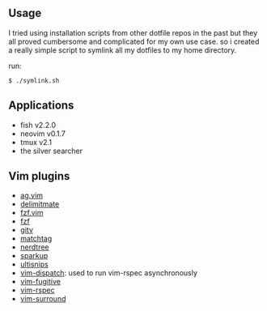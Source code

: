 ## Usage

I tried using installation scripts from other dotfile repos in the past but
they all proved cumbersome and complicated for my own use case. so i created a
really simple script to symlink all my dotfiles to my home directory.

run:

`$ ./symlink.sh`

## Applications

- fish v2.2.0
- neovim v0.1.7
- tmux v2.1
- the silver searcher

## Vim plugins

- [ag.vim](https://github.com/rking/ag.vim)
- [delimitmate](https://github.com/Raimondi/delimitMate)
- [fzf.vim](https://github.com/junegunn/fzf.vim)
- [fzf](https://github.com/junegunn/fzf)
- [gitv](https://github.com/gregsexton/gitv)
- [matchtag](https://github.com/gregsexton/MatchTag)
- [nerdtree](https://github.com/scrooloose/nerdtree)
- [sparkup](https://github.com/rstacruz/sparkup)
- [ultisnips](https://github.com/SirVer/ultisnips)
- [vim-dispatch](https://github.com/tpope/vim-dispatch): used to run vim-rspec asynchronously
- [vim-fugitive](https://github.com/tpope/vim-fugitive)
- [vim-rspec](https://github.com/thoughtbot/vim-rspec)
- [vim-surround](https://github.com/tpope/vim-surround)
